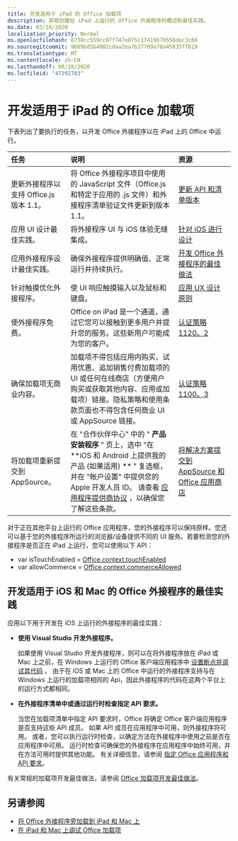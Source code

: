 ```yaml
---
title: 开发适用于 iPad 的 Office 加载项
description: 获取创建在 iPad 上运行的 Office 外接程序的概述和最佳实践。
ms.date: 03/18/2020
localization_priority: Normal
ms.openlocfilehash: 6738cc559cc07f747e075c17419b70558dec3c66
ms.sourcegitcommit: 9609bd5b4982cdaa2ea7637709a78a45835ffb19
ms.translationtype: MT
ms.contentlocale: zh-CN
ms.lasthandoff: 08/28/2020
ms.locfileid: "47292783"
---
```

# <a name="develop-office-add-ins-for-the-ipad"></a>开发适用于 iPad 的 Office 加载项


下表列出了要执行的任务，以开发 Office 外接程序以在 iPad 上的 Office 中运行。


|**任务**|**说明**|**资源**|
|:-----|:-----|:-----|
|更新外接程序以支持 Office.js 版本 1.1。|将 Office 外接程序项目中使用的 JavaScript 文件（Office.js 和特定于应用的 .js 文件）和外接程序清单验证文件更新到版本 1.1。|[更新 API 和清单版本](update-your-javascript-api-for-office-and-manifest-schema-version.md)|
|应用 UI 设计最佳实践。|将外接程序 UI 与 iOS 体验无缝集成。|[针对 iOS 进行设计](https://developer.apple.com/library/ios/documentation/UserExperience/Conceptual/MobileHIG/)|
|应用外接程序设计最佳实践。|确保外接程序提供明确值、正常运行并持续执行。|[开发 Office 外接程序的最佳做法](../concepts/add-in-development-best-practices.md)|
|针对触摸优化外接程序。|使 UI 响应触摸输入以及鼠标和键盘。|[应用 UX 设计原则](../concepts/add-in-development-best-practices.md#apply-ux-design-principles)|
|使外接程序免费。|Office on iPad 是一个通道，通过它您可以接触到更多用户并提升您的服务。这些新用户可能成为您的客户。|[认证策略1120。2](/legal/marketplace/certification-policies#11202-acquisition-pricing-and-terms)|
|确保加载项无商业内容。|加载项不得包括应用内购买、试用优惠、追加销售付费加载项的 UI 或任何在线商店（方便用户购买或获取其他内容、应用或加载项）链接。隐私策略和使用条款页面也不得包含任何商业 UI 或 AppSource 链接。|[认证策略1100。3](/legal/marketplace/certification-policies#11003-selling-additional-features)|
|将加载项重新提交到 AppSource。|在 "合作伙伴中心" 中的 " **产品安装程序** " 页上，选中 "在 **iOS 和 Android 上提供我的产品 (如果适用) ** " 复选框，并在 "帐户设置" 中提供您的 Apple 开发人员 ID。 请查看 [应用程序提供商协议](https://go.microsoft.com/fwlink/?linkid=715691) ，以确保您了解这些条款。|[将解决方案提交到 AppSource 和 Office 应用商店](/office/dev/store/submit-to-appsource-via-partner-center)|

对于正在其他平台上运行的 Office 应用程序，您的外接程序可以保持原样。您还可以基于您的外接程序所运行的浏览器/设备提供不同的 UI 服务。若要检测您的外接程序是否正在 iPad 上运行，您可以使用以下 API：
- var isTouchEnabled = [Office.context.touchEnabled](/javascript/api/office/office.context#touchenabled)
- var allowCommerce = [Office.context.commerceAllowed](/javascript/api/office/office.context#commerceallowed)


## <a name="best-practices-for-developing-office-add-ins-for-ios-and-mac"></a>开发适用于 iOS 和 Mac 的 Office 外接程序的最佳实践

应用以下用于开发在 iOS 上运行的外接程序的最佳实践：


-  **使用 Visual Studio 开发外接程序。**

    如果使用 Visual Studio 开发外接程序，则可以在将外接程序放在 iPad 或 Mac 上之前，在 Windows 上运行的 Office 客户端应用程序中 [设置断点并调试其代码](../develop/debug-office-add-ins-in-visual-studio.md) 。 由于在 iOS 或 Mac 上的 Office 中运行的外接程序支持与在 Windows 上运行的加载项相同的 Api，因此外接程序的代码在这两个平台上的运行方式都相同。

-  **在外接程序清单中或通过运行时检查指定 API 要求。**

    当您在加载项清单中指定 API 要求时，Office 将确定 Office 客户端应用程序是否支持这些 API 成员。 如果 API 成员在应用程序中可用，则外接程序将可用。 或者，您可以执行运行时检查，以确定方法在外接程序中使用之前是否在应用程序中可用。 运行时检查可确保您的外接程序在应用程序中始终可用，并在方法可用时提供其他功能。 有关详细信息，请参阅 [指定 Office 应用程序和 API 要求](specify-office-hosts-and-api-requirements.md)。

有关常规的加载项开发最佳做法，请参阅 [Office 加载项开发最佳做法](../concepts/add-in-development-best-practices.md)。


## <a name="see-also"></a>另请参阅

- [将 Office 外接程序旁加载到 iPad 和 Mac 上](../testing/sideload-an-office-add-in-on-ipad-and-mac.md)  
- [在 iPad 和 Mac 上调试 Office 加载项](../testing/debug-office-add-ins-on-ipad-and-mac.md)
